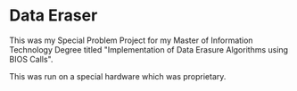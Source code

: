 # Data Eraser

This was my Special Problem Project for my Master of Information Technology Degree titled "Implementation of Data Erasure Algorithms using BIOS Calls".

This was run on a special hardware which was proprietary.
